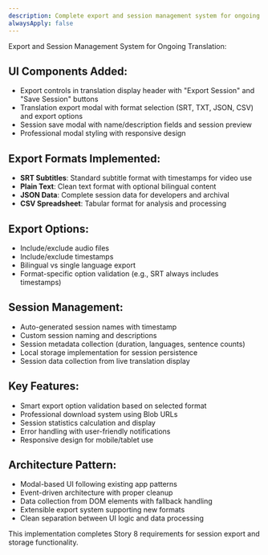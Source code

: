 ```yaml
---
description: Complete export and session management system for ongoing translation feature
alwaysApply: false
---
```


Export and Session Management System for Ongoing Translation:

## UI Components Added:
- Export controls in translation display header with "Export Session" and "Save Session" buttons
- Translation export modal with format selection (SRT, TXT, JSON, CSV) and export options
- Session save modal with name/description fields and session preview
- Professional modal styling with responsive design

## Export Formats Implemented:
- **SRT Subtitles**: Standard subtitle format with timestamps for video use
- **Plain Text**: Clean text format with optional bilingual content  
- **JSON Data**: Complete session data for developers and archival
- **CSV Spreadsheet**: Tabular format for analysis and processing

## Export Options:
- Include/exclude audio files
- Include/exclude timestamps  
- Bilingual vs single language export
- Format-specific option validation (e.g., SRT always includes timestamps)

## Session Management:
- Auto-generated session names with timestamp
- Custom session naming and descriptions
- Session metadata collection (duration, languages, sentence counts)
- Local storage implementation for session persistence
- Session data collection from live translation display

## Key Features:
- Smart export option validation based on selected format
- Professional download system using Blob URLs
- Session statistics calculation and display
- Error handling with user-friendly notifications
- Responsive design for mobile/tablet use

## Architecture Pattern:
- Modal-based UI following existing app patterns
- Event-driven architecture with proper cleanup
- Data collection from DOM elements with fallback handling
- Extensible export system supporting new formats
- Clean separation between UI logic and data processing

This implementation completes Story 8 requirements for session export and storage functionality.